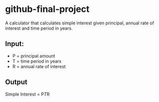 # github-final-project

A calculator that calculates simple interest given principal, annual rate of interest and time period in years.

## Input:
   - P = principal amount
   - T = time period in years
   - R = annual rate of interest
## Output
   Simple Interest = P*T*R
